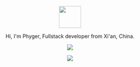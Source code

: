 <div align="center">
  <br>
  <br>
  <a href="https://u1s1.vip/">
    <img width="60" height="60" src="https://phyger.oss-cn-chengdu.aliyuncs.com/picture/my_head/code.png" />
  </a>
  <br>

  <p>Hi, I'm Phyger, Fullstack developer from Xi'an, China.</p>
  <p>
    <a href="https://u1s1.vip/">
      <img src="https://github-readme-stats.vercel.app/api?username=phygerr&show_icons=true&icon_color=805AD5&text_color=718096&bg_color=ffffff&hide_title=true&hide_border=true&hide=contribs,issues" />
    </a>
  </p>
  
  <p>
    <a href="https://u1s1.vip/">
      <img src="https://github-profile-trophy.vercel.app/?username=phygerr&theme=flat&title=Stars,Followers,Commit,MultiLanguage&margin-w=5&row=1&column=4" />
    </a>
  </p>
  
  <br>
  <br>
</div>


<!---
phygerr/phygerr is a ✨ special ✨ repository because its `README.md` (this file) appears on your GitHub profile.
You can click the Preview link to take a look at your changes.
--->
